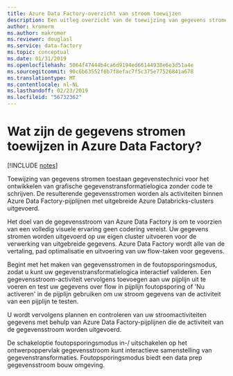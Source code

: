 ```yaml
---
title: Azure Data Factory-overzicht van stroom toewijzen
description: Een uitleg overzicht van de toewijzing van gegevens stromen in Azure Data Factory
author: kromerm
ms.author: makromer
ms.reviewer: douglasl
ms.service: data-factory
ms.topic: conceptual
ms.date: 01/31/2019
ms.openlocfilehash: 5064f47444b4ca6d9194ed66144938e6e3d51a4e
ms.sourcegitcommit: 90c6b63552f6b7f8efac7f5c375e77526841a678
ms.translationtype: MT
ms.contentlocale: nl-NL
ms.lasthandoff: 02/23/2019
ms.locfileid: "56732362"
---
```

# <a name="what-are-mapping-data-flows-in-azure-data-factory"></a>Wat zijn de gegevens stromen toewijzen in Azure Data Factory?

[!INCLUDE [notes](../../includes/data-factory-data-flow-preview.md)]

Toewijzing van gegevens stromen toestaan gegevenstechnici voor het ontwikkelen van grafische gegevenstransformatielogica zonder code te schrijven. De resulterende gegevensstromen worden als activiteiten binnen Azure Data Factory-pijplijnen met uitgebreide Azure Databricks-clusters uitgevoerd.

Het doel van de gegevensstroom van Azure Data Factory is om te voorzien van een volledig visuele ervaring geen codering vereist. Uw gegevens stromen worden uitgevoerd op uw eigen cluster uitvoeren voor de verwerking van uitgebreide gegevens. Azure Data Factory wordt alle van de vertaling, pad optimalisatie en uitvoering van uw flow-taken voor gegevens.

Begint met het maken van gegevensstromen in de foutopsporingsmodus, zodat u kunt uw gegevenstransformatielogica interactief valideren. Een gegevensstroom-activiteit vervolgens toevoegen aan uw pijplijn uit te voeren en test uw gegevens over flow in pijplijn foutopsporing of 'Nu activeren' in de pijplijn gebruiken om uw stroom gegevens van de activiteit van een pijplijn te testen.

U wordt vervolgens plannen en controleren van uw stroomactiviteiten gegevens met behulp van Azure Data Factory-pijplijnen die de activiteit van de gegevensstroom worden uitgevoerd.

De schakeloptie foutopsporingsmodus in-/ uitschakelen op het ontwerpoppervlak gegevensstroom kunt interactieve samenstelling van gegevenstransformaties. Foutopsporingsmodus biedt een data prep gegevensstroom bouw omgeving.
